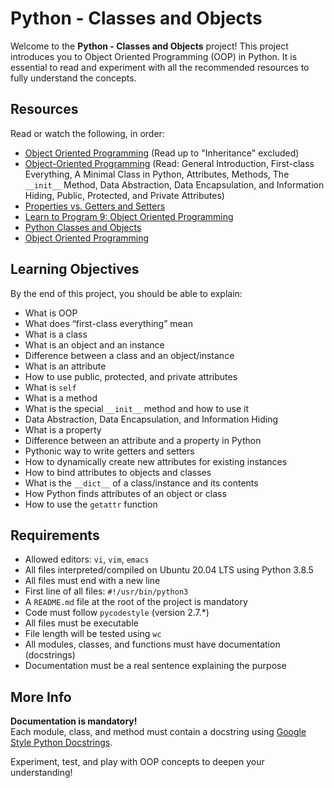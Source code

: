 # Python - Classes and Objects

Welcome to the **Python - Classes and Objects** project! This project introduces you to Object Oriented Programming (OOP) in Python. It is essential to read and experiment with all the recommended resources to fully understand the concepts.

## Resources

Read or watch the following, in order:

- [Object Oriented Programming](https://python-course.eu/oop/object-oriented-programming.php) (Read up to "Inheritance" excluded)
- [Object-Oriented Programming](https://realpython.com/python3-object-oriented-programming/) (Read: General Introduction, First-class Everything, A Minimal Class in Python, Attributes, Methods, The `__init__` Method, Data Abstraction, Data Encapsulation, and Information Hiding, Public, Protected, and Private Attributes)
- [Properties vs. Getters and Setters](https://python-course.eu/oop/properties-vs-getters-and-setters.php)
- [Learn to Program 9: Object Oriented Programming](https://www.youtube.com/watch?v=1AGyBuVCTeE)
- [Python Classes and Objects](https://www.w3schools.com/python/python_classes.asp)
- [Object Oriented Programming](https://docs.python.org/3/tutorial/classes.html)

## Learning Objectives

By the end of this project, you should be able to explain:

- What is OOP
- What does “first-class everything” mean
- What is a class
- What is an object and an instance
- Difference between a class and an object/instance
- What is an attribute
- How to use public, protected, and private attributes
- What is `self`
- What is a method
- What is the special `__init__` method and how to use it
- Data Abstraction, Data Encapsulation, and Information Hiding
- What is a property
- Difference between an attribute and a property in Python
- Pythonic way to write getters and setters
- How to dynamically create new attributes for existing instances
- How to bind attributes to objects and classes
- What is the `__dict__` of a class/instance and its contents
- How Python finds attributes of an object or class
- How to use the `getattr` function

## Requirements

- Allowed editors: `vi`, `vim`, `emacs`
- All files interpreted/compiled on Ubuntu 20.04 LTS using Python 3.8.5
- All files must end with a new line
- First line of all files: `#!/usr/bin/python3`
- A `README.md` file at the root of the project is mandatory
- Code must follow `pycodestyle` (version 2.7.*)
- All files must be executable
- File length will be tested using `wc`
- All modules, classes, and functions must have documentation (docstrings)
- Documentation must be a real sentence explaining the purpose

## More Info

**Documentation is mandatory!**  
Each module, class, and method must contain a docstring using [Google Style Python Docstrings](https://sphinxcontrib-napoleon.readthedocs.io/en/latest/example_google.html).

Experiment, test, and play with OOP concepts to deepen your understanding!

